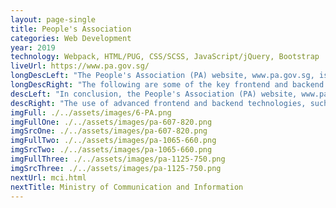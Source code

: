 ```yaml
---
layout: page-single
title: People's Association
categories: Web Development
year: 2019
technology: Webpack, HTML/PUG, CSS/SCSS, JavaScript/jQuery, Bootstrap
liveUrl: https://www.pa.gov.sg/
longDescLeft: "The People's Association (PA) website, www.pa.gov.sg, is aimed at serving a wide range of stakeholders, including residents, community organizations, and businesses. The website provides information about the PA's initiatives and programs, as well as updates on community events and activities."
longDescRight: "The following are some of the key frontend and backend technologies used in the development of the PA website: -Frontend Technologies: User Interface (UI) Design, Responsive Web Design (RWD), Interactive Element; -Backend Technologies: Content Management System (CMS), Web Analytics, Database Management, Security Measures, These technologies help to ensure that www.pa.gov.sg provides stakeholders with an effective, efficient, and secure online experience, while providing relevant and up-to-date information about the PA's initiatives and community activities. The People's Association's commitment to using advanced technology reflects its dedication to promoting and enhancing the social and community cohesion in Singapore."
descLeft: "In conclusion, the People's Association (PA) website, www.pa.gov.sg, targets a diverse range of stakeholders, including residents, community organizations, and businesses. The website provides information about the PA's initiatives and programs, as well as updates on community events and activities."
descRight: "The use of advanced frontend and backend technologies, such as a user-friendly UI design, responsive web design, interactive elements, a content management system, web analytics, database management, and robust security measures, ensures an efficient and effective online experience for stakeholders. The PA's commitment to using technology reflects its dedication to promoting and enhancing social and community cohesion in Singapore."
imgFull: ./../assets/images/6-PA.png
imgFullOne: ./../assets/images/pa-607-820.png
imgSrcOne: ./../assets/images/pa-607-820.png
imgFullTwo: ./../assets/images/pa-1065-660.png
imgSrcTwo: ./../assets/images/pa-1065-660.png
imgFullThree: ./../assets/images/pa-1125-750.png
imgSrcThree: ./../assets/images/pa-1125-750.png
nextUrl: mci.html
nextTitle: Ministry of Communication and Information
---
```

